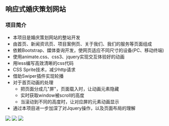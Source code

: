 ## 响应式婚庆策划网站

### 项目简介
- 本项目是婚庆策划网站的整站开发
- 由首页、新闻资讯页、项目案例页、关于我们、我们的服务等页面组成
- 依赖Bootstrap、媒体查询开发，使网页适应不同尺寸的设备(PC、移动终端) 
- 使用animate.css、css3、jquery实现交互体验好的动画
- 用less编写高效清晰的css代码
- CSS Sprite技术，减少http请求
- 借助Swiper插件实现轮播
- 对于首页动画的处理
  + 把页面分成几"屏"，页面载入时，让动画元素隐藏
  + 实时获取window被scroll的高度
  + 当滚动到不同的高度时，让对应屏的元素动画显示
- 通过本项目进一步加深了对Jquery操作，以及页面布局的理解

![](https://ooo.0o0.ooo/2017/06/15/594250a62ce34.png)
![](https://ooo.0o0.ooo/2017/06/15/59424e9f82911.png)
![](https://ooo.0o0.ooo/2017/06/15/59424f06dffe9.png)